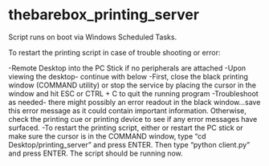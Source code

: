 # thebarebox_printing_server

Script runs on boot via Windows Scheduled Tasks.   

To restart the printing script in case of trouble shooting or error:

-Remote Desktop into the PC Stick if no peripherals are attached
-Upon viewing the desktop- continue with below
-First, close the black printing window (COMMAND utility) or stop the service by placing the cursor in the window and hit ESC or CTRL + C to quit the running program 
-Troubleshoot as needed- there might possibly an error readout in the black window...save this error message as it could contain important information.  Otherwise, check the printing cue or printing device to see if any error messages have surfaced.
-To restart the printing script, either or restart the PC stick or make sure the cursor is in the COMMAND window, type “cd Desktop/printing_server” and press ENTER.   Then type “python client.py” and press ENTER.  The script should be running now.   


